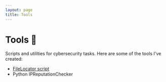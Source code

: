 ```yaml
---
layout: page
title: Tools
---
```


# Tools 🔧 

Scripts and utilities for cybersecurity tasks. Here are some of the tools I've created:

- [FileLocator script](find_file.ps1)
- Python IPReputationChecker
